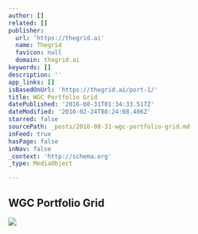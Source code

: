 ```yaml
---
author: []
related: []
publisher:
  url: 'https://thegrid.ai'
  name: Thegrid
  favicon: null
  domain: thegrid.ai
keywords: []
description: ''
app_links: []
isBasedOnUrl: 'https://thegrid.ai/port-1/'
title: WGC Portfolio Grid
datePublished: '2016-08-31T01:34:33.517Z'
dateModified: '2016-02-24T08:24:08.406Z'
starred: false
sourcePath: _posts/2016-08-31-wgc-portfolio-grid.md
inFeed: true
hasPage: false
inNav: false
_context: 'http://schema.org'
_type: MediaObject

---
```

<article style=""><h1>WGC Portfolio Grid</h1><img src="https://s3-us-west-2.amazonaws.com/the-grid-img/p/26257df393d1d37c2fda3080bf28fb3c2e0a0285.jpg" /></article>